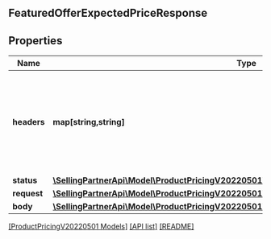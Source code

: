 ## FeaturedOfferExpectedPriceResponse

## Properties

Name | Type | Description | Notes
------------ | ------------- | ------------- | -------------
**headers** | **map[string,string]** | A mapping of additional HTTP headers to send/receive for an individual request within a batch. |
**status** | [**\SellingPartnerApi\Model\ProductPricingV20220501\HttpStatusLine**](HttpStatusLine.md) |  |
**request** | [**\SellingPartnerApi\Model\ProductPricingV20220501\FeaturedOfferExpectedPriceRequestParams**](FeaturedOfferExpectedPriceRequestParams.md) |  |
**body** | [**\SellingPartnerApi\Model\ProductPricingV20220501\FeaturedOfferExpectedPriceResponseBody**](FeaturedOfferExpectedPriceResponseBody.md) |  | [optional]

[[ProductPricingV20220501 Models]](../) [[API list]](../../Api) [[README]](../../../README.md)
